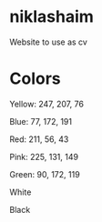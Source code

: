 # niklashaim

Website to use as cv

# Colors

Yellow: 247, 207, 76

Blue: 77, 172, 191

Red: 211, 56, 43

Pink: 225, 131, 149

Green: 90, 172, 119

White

Black
